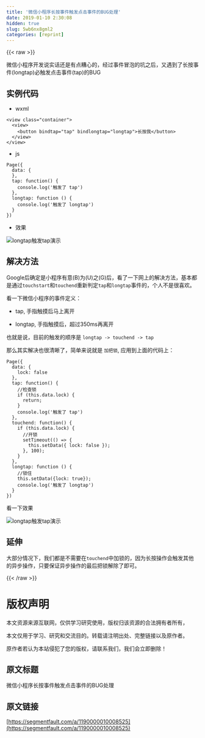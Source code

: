 ```yaml
---
title: '微信小程序长按事件触发点击事件的BUG处理' 
date: 2019-01-10 2:30:08
hidden: true
slug: 5wb6nx8gml2
categories: [reprint]
---
```


{{< raw >}}

                    
<p>微信小程序开发说实话还是有点糟心的，经过事件冒泡的坑之后，又遇到了长按事件(longtap)必触发点击事件(tap)的BUG</p>
<h2 id="articleHeader0">实例代码</h2>
<ul><li><p>wxml</p></li></ul>
<div class="widget-codetool" style="display:none;">
      <div class="widget-codetool--inner">
      <span class="selectCode code-tool" data-toggle="tooltip" data-placement="top" title="" data-original-title="全选"></span>
      <span type="button" class="copyCode code-tool" data-toggle="tooltip" data-placement="top" data-clipboard-text="<view class=&quot;container&quot;>
  <view>
    <button bindtap=&quot;tap&quot; bindlongtap=&quot;longtap&quot;>长按我</button>
  </view>
</view>" title="" data-original-title="复制"></span>
      <span type="button" class="saveToNote code-tool" data-toggle="tooltip" data-placement="top" title="" data-original-title="放进笔记"></span>
      </div>
      </div><pre class="xml hljs"><code class="html"><span class="hljs-tag">&lt;<span class="hljs-name">view</span> <span class="hljs-attr">class</span>=<span class="hljs-string">"container"</span>&gt;</span>
  <span class="hljs-tag">&lt;<span class="hljs-name">view</span>&gt;</span>
    <span class="hljs-tag">&lt;<span class="hljs-name">button</span> <span class="hljs-attr">bindtap</span>=<span class="hljs-string">"tap"</span> <span class="hljs-attr">bindlongtap</span>=<span class="hljs-string">"longtap"</span>&gt;</span>长按我<span class="hljs-tag">&lt;/<span class="hljs-name">button</span>&gt;</span>
  <span class="hljs-tag">&lt;/<span class="hljs-name">view</span>&gt;</span>
<span class="hljs-tag">&lt;/<span class="hljs-name">view</span>&gt;</span></code></pre>
<ul><li><p>js</p></li></ul>
<div class="widget-codetool" style="display:none;">
      <div class="widget-codetool--inner">
      <span class="selectCode code-tool" data-toggle="tooltip" data-placement="top" title="" data-original-title="全选"></span>
      <span type="button" class="copyCode code-tool" data-toggle="tooltip" data-placement="top" data-clipboard-text="Page({
  data: {
  },
  tap: function() {
    console.log('触发了 tap')
  },
  longtap: function () {
    console.log('触发了 longtap')
  }
})" title="" data-original-title="复制"></span>
      <span type="button" class="saveToNote code-tool" data-toggle="tooltip" data-placement="top" title="" data-original-title="放进笔记"></span>
      </div>
      </div><pre class="javascript hljs"><code class="js">Page({
  <span class="hljs-attr">data</span>: {
  },
  <span class="hljs-attr">tap</span>: <span class="hljs-function"><span class="hljs-keyword">function</span>(<span class="hljs-params"></span>) </span>{
    <span class="hljs-built_in">console</span>.log(<span class="hljs-string">'触发了 tap'</span>)
  },
  <span class="hljs-attr">longtap</span>: <span class="hljs-function"><span class="hljs-keyword">function</span> (<span class="hljs-params"></span>) </span>{
    <span class="hljs-built_in">console</span>.log(<span class="hljs-string">'触发了 longtap'</span>)
  }
})</code></pre>
<ul><li><p>效果</p></li></ul>
<p><span class="img-wrap"><img data-src="/img/remote/1460000010008530" src="https://static.alili.tech/img/remote/1460000010008530" alt="longtap触发tap演示" title="longtap触发tap演示" style="cursor: pointer; display: inline;"></span></p>
<h2 id="articleHeader1">解决方法</h2>
<p>Google后确定是小程序有意(B)为(U)之(G)后，看了一下网上的解决方法，基本都是通过<code>touchstart</code>和<code>touchend</code>重新判定<code>tap</code>和<code>longtap</code>事件的，个人不是很喜欢。</p>
<p>看一下微信小程序的事件定义：</p>
<ul>
<li><p>tap, 手指触摸后马上离开</p></li>
<li><p>longtap, 手指触摸后，超过350ms再离开</p></li>
</ul>
<p>也就是说，目前的触发的顺序是 <code>longtap -&gt; touchend -&gt; tap</code></p>
<p>那么其实解决也很清晰了，简单来说就是 <code>加把锁</code>, 应用到上面的代码上：</p>
<div class="widget-codetool" style="display:none;">
      <div class="widget-codetool--inner">
      <span class="selectCode code-tool" data-toggle="tooltip" data-placement="top" title="" data-original-title="全选"></span>
      <span type="button" class="copyCode code-tool" data-toggle="tooltip" data-placement="top" data-clipboard-text="Page({
  data: {
    lock: false
  },
  tap: function() {
    //检查锁
    if (this.data.lock) {
      return;
    }
    console.log('触发了 tap')
  },
  touchend: function() {
    if (this.data.lock) {
      //开锁
      setTimeout(() => {
        this.setData({ lock: false });
      }, 100);
    }
  },
  longtap: function () {
    //锁住
    this.setData({lock: true});
    console.log('触发了 longtap')
  }
})" title="" data-original-title="复制"></span>
      <span type="button" class="saveToNote code-tool" data-toggle="tooltip" data-placement="top" title="" data-original-title="放进笔记"></span>
      </div>
      </div><pre class="javascript hljs"><code class="js">Page({
  <span class="hljs-attr">data</span>: {
    <span class="hljs-attr">lock</span>: <span class="hljs-literal">false</span>
  },
  <span class="hljs-attr">tap</span>: <span class="hljs-function"><span class="hljs-keyword">function</span>(<span class="hljs-params"></span>) </span>{
    <span class="hljs-comment">//检查锁</span>
    <span class="hljs-keyword">if</span> (<span class="hljs-keyword">this</span>.data.lock) {
      <span class="hljs-keyword">return</span>;
    }
    <span class="hljs-built_in">console</span>.log(<span class="hljs-string">'触发了 tap'</span>)
  },
  <span class="hljs-attr">touchend</span>: <span class="hljs-function"><span class="hljs-keyword">function</span>(<span class="hljs-params"></span>) </span>{
    <span class="hljs-keyword">if</span> (<span class="hljs-keyword">this</span>.data.lock) {
      <span class="hljs-comment">//开锁</span>
      setTimeout(<span class="hljs-function"><span class="hljs-params">()</span> =&gt;</span> {
        <span class="hljs-keyword">this</span>.setData({ <span class="hljs-attr">lock</span>: <span class="hljs-literal">false</span> });
      }, <span class="hljs-number">100</span>);
    }
  },
  <span class="hljs-attr">longtap</span>: <span class="hljs-function"><span class="hljs-keyword">function</span> (<span class="hljs-params"></span>) </span>{
    <span class="hljs-comment">//锁住</span>
    <span class="hljs-keyword">this</span>.setData({<span class="hljs-attr">lock</span>: <span class="hljs-literal">true</span>});
    <span class="hljs-built_in">console</span>.log(<span class="hljs-string">'触发了 longtap'</span>)
  }
})</code></pre>
<p>看一下效果 </p>
<p><span class="img-wrap"><img data-src="/img/remote/1460000010008531" src="https://static.alili.tech/img/remote/1460000010008531" alt="longtap触发tap演示" title="longtap触发tap演示" style="cursor: pointer;"></span></p>
<h2 id="articleHeader2">延伸</h2>
<p>大部分情况下，我们都是不需要在<code>touchend</code>中加锁的，因为长按操作会触发其他的异步操作，只要保证异步操作的最后把锁解除了即可。</p>

                
{{< /raw >}}

# 版权声明
本文资源来源互联网，仅供学习研究使用，版权归该资源的合法拥有者所有，

本文仅用于学习、研究和交流目的。转载请注明出处、完整链接以及原作者。

原作者若认为本站侵犯了您的版权，请联系我们，我们会立即删除！

## 原文标题
微信小程序长按事件触发点击事件的BUG处理

## 原文链接
[https://segmentfault.com/a/1190000010008525](https://segmentfault.com/a/1190000010008525)

